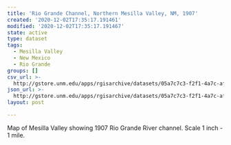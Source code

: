 ```yaml
---
title: 'Rio Grande Channel, Northern Mesilla Valley, NM, 1907'
created: '2020-12-02T17:35:17.191461'
modified: '2020-12-02T17:35:17.191467'
state: active
type: dataset
tags:
  - Mesilla Valley
  - New Mexico
  - Rio Grande
groups: []
csv_url: >-
  http://gstore.unm.edu/apps/rgisarchive/datasets/05a7c7c3-f2f1-4a7c-af0c-c7c11e3a2ca9/mesn1907shp.derived.csv
json_url: >-
  http://gstore.unm.edu/apps/rgisarchive/datasets/05a7c7c3-f2f1-4a7c-af0c-c7c11e3a2ca9/mesn1907shp.derived.json
layout: post

---
```

Map of Mesilla Valley showing 1907 Rio Grande River channel. Scale 1 inch - 1 mile.

